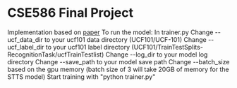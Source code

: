 # CSE586 Final Project
Implementation based on [paper](https://arxiv.org/pdf/2103.13915.pdf)
To run the model:
In trainer.py
Change --ucf_data_dir to your ucf101 data directory (UCF101/UCF-101)
Change --ucf_label_dir to your ucf101 label directory (UCF101/TrainTestSplits-RecognitionTask/ucfTrainTestlist)
Change --log_dir to your model log directory
Change --save_path to your model save path
Change --batch_size based on the gpu memory (batch size of 3 will take 20GB of memory for the STTS model)
Start training with "python trainer.py"
